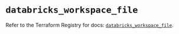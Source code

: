 # `databricks_workspace_file`

Refer to the Terraform Registry for docs: [`databricks_workspace_file`](https://registry.terraform.io/providers/databricks/databricks/1.62.0/docs/resources/workspace_file).
